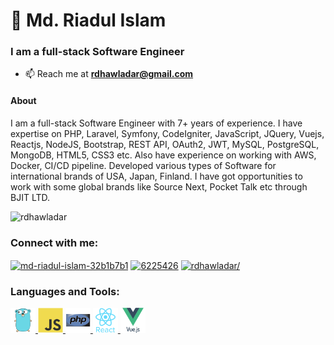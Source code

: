 <h1>👋 Md. Riadul Islam</h1>
<h3>I am a full-stack Software Engineer</h3>

- 📫 Reach me at **rdhawladar@gmail.com**

<h4>About</h4>
<p>I am a full-stack Software Engineer with 7+ years of experience. I have expertise on PHP, Laravel, Symfony, CodeIgniter, JavaScript, JQuery, Vuejs,  Reactjs, NodeJS, Bootstrap, REST API, OAuth2, JWT, MySQL, PostgreSQL, MongoDB, HTML5, CSS3 etc. Also have experience on working with AWS, Docker, CI/CD pipeline. Developed various types of Software for international brands of USA, Japan, Finland. I have got opportunities to work with some global brands like Source Next, Pocket Talk etc through BJIT LTD. </p>

<p align="left"> <img src="https://komarev.com/ghpvc/?username=rdhawladar&label=Profile%20views&color=0e75b6&style=flat"
        alt="rdhawladar" /> </p>



<h3 align="left">Connect with me:</h3>
<p align="left">
    <a href="https://linkedin.com/in/md-riadul-islam-32b1b7b1" target="blank"><img
            align="center"
            src="https://raw.githubusercontent.com/rahuldkjain/github-profile-readme-generator/master/src/images/icons/Social/linked-in-alt.svg"
            alt="md-riadul-islam-32b1b7b1" height="30" width="40" /></a>
    <a href="https://stackoverflow.com/users/6225426" target="blank"><img align="center"
            src="https://raw.githubusercontent.com/rahuldkjain/github-profile-readme-generator/master/src/images/icons/Social/stack-overflow.svg"
            alt="6225426" height="30" width="40" /></a>
    <a href="https://www.leetcode.com/rdhawladar/" target="blank"><img align="center"
            src="https://raw.githubusercontent.com/rahuldkjain/github-profile-readme-generator/master/src/images/icons/Social/leet-code.svg"
            alt="rdhawladar/" height="30" width="40" /></a>
</p>

<h3 align="left">Languages and Tools:</h3>
<p align="left">
    <p align="left"> <a href="https://golang.org" target="_blank" rel="noreferrer"> <img src="https://raw.githubusercontent.com/devicons/devicon/master/icons/go/go-original.svg" alt="go" width="40" height="40"/> </a> <a href="https://developer.mozilla.org/en-US/docs/Web/JavaScript" target="_blank" rel="noreferrer"> <img src="https://raw.githubusercontent.com/devicons/devicon/master/icons/javascript/javascript-original.svg" alt="javascript" width="40" height="40"/> </a> <a href="https://www.php.net" target="_blank" rel="noreferrer"> <img src="https://raw.githubusercontent.com/devicons/devicon/master/icons/php/php-original.svg" alt="php" width="40" height="40"/> </a> <a href="https://reactjs.org/" target="_blank" rel="noreferrer"> <img src="https://raw.githubusercontent.com/devicons/devicon/master/icons/react/react-original-wordmark.svg" alt="react" width="40" height="40"/> </a> <a href="https://vuejs.org/" target="_blank" rel="noreferrer"> <img src="https://raw.githubusercontent.com/devicons/devicon/master/icons/vuejs/vuejs-original-wordmark.svg" alt="vuejs" width="40" height="40"/> </a> </p>
</p>

